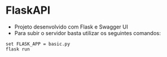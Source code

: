 # FlaskAPI

- Projeto desenvolvido com Flask e Swagger UI
- Para subir o servidor basta utilizar os seguintes comandos:
```
set FLASK_APP = basic.py
flask run
```
